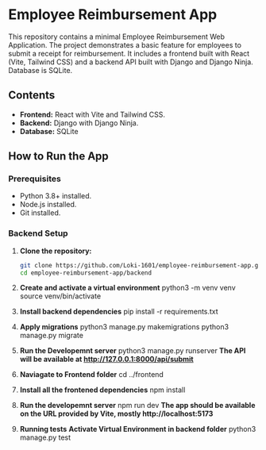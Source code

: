 # Employee Reimbursement App

This repository contains a minimal Employee Reimbursement Web Application. The project demonstrates a basic feature for employees to submit a receipt for reimbursement. It includes a frontend built with React (Vite, Tailwind CSS) and a backend API built with Django and Django Ninja. Database is SQLite.

## Contents

- **Frontend:** React with Vite and Tailwind CSS.
- **Backend:** Django with Django Ninja.
- **Database:** SQLite

## How to Run the App

### Prerequisites

- Python 3.8+ installed.
- Node.js installed.
- Git installed.

### Backend Setup

1. **Clone the repository:**

   ```bash
   git clone https://github.com/Loki-1601/employee-reimbursement-app.git
   cd employee-reimbursement-app/backend

2. **Create and activate a virtual environment**
    python3 -m venv venv
    source venv/bin/activate

3. **Install backend dependencies**
    pip install -r requirements.txt

4. **Apply migrations**
    python3 manage.py makemigrations
    python3 manage.py migrate

5. **Run the Developemnt server**
    python3 manage.py runserver
    **The API will be available at http://127.0.0.1:8000/api/submit**

6. **Naviagate to Frontend folder**
    cd ../frontend

7. **Install all the frontened dependencies**
    npm install

8. **Run the developemnt server**
    npm run dev
    **The app should be available on the URL provided by Vite, mostly http://localhost:5173**

9. **Running tests**
    **Activate Virtual Environment in backend folder**
    python3 manage.py test
